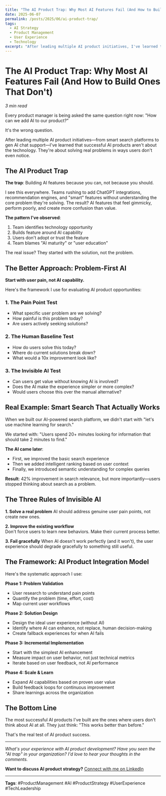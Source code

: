 ```yaml
---
title: "The AI Product Trap: Why Most AI Features Fail (And How to Build Ones That Don't)"
date: 2025-06-07
permalink: /posts/2025/06/ai-product-trap/
tags:
  - AI Strategy
  - Product Management
  - User Experience
  - Technology
excerpt: "After leading multiple AI product initiatives, I've learned that successful AI products aren't about the technology—they're about solving real problems in ways users don't even notice."
---
```


# The AI Product Trap: Why Most AI Features Fail (And How to Build Ones That Don't)

*3 min read*

Every product manager is being asked the same question right now: "How can we add AI to our product?"

It's the wrong question.

After leading multiple AI product initiatives—from smart search platforms to gen AI chat support—I've learned that successful AI products aren't about the technology. They're about solving real problems in ways users don't even notice.

## The AI Product Trap

**The trap**: Building AI features because you can, not because you should.

I see this everywhere. Teams rushing to add ChatGPT integrations, recommendation engines, and "smart" features without understanding the core problem they're solving. The result? AI features that feel gimmicky, perform poorly, and create more confusion than value.

**The pattern I've observed**:
1. Team identifies technology opportunity
2. Builds feature around AI capability  
3. Users don't adopt or trust the feature
4. Team blames "AI maturity" or "user education"

The real issue? They started with the solution, not the problem.

## The Better Approach: Problem-First AI

**Start with user pain, not AI capability.**

Here's the framework I use for evaluating AI product opportunities:

### 1. The Pain Point Test
- What specific user problem are we solving?
- How painful is this problem today?
- Are users actively seeking solutions?

### 2. The Human Baseline Test  
- How do users solve this today?
- Where do current solutions break down?
- What would a 10x improvement look like?

### 3. The Invisible AI Test
- Can users get value without knowing AI is involved?
- Does the AI make the experience simpler or more complex?
- Would users choose this over the manual alternative?

## Real Example: Smart Search That Actually Works

When we built our AI-powered search platform, we didn't start with "let's use machine learning for search."

We started with: "Users spend 20+ minutes looking for information that should take 2 minutes to find."

**The AI came later**:
- First, we improved the basic search experience
- Then we added intelligent ranking based on user context
- Finally, we introduced semantic understanding for complex queries

**Result**: 42% improvement in search relevance, but more importantly—users stopped thinking about search as a problem.

## The Three Rules of Invisible AI

**1. Solve a real problem**
AI should address genuine user pain points, not create new ones.

**2. Improve the existing workflow**  
Don't force users to learn new behaviors. Make their current process better.

**3. Fail gracefully**
When AI doesn't work perfectly (and it won't), the user experience should degrade gracefully to something still useful.

## The Framework: AI Product Integration Model

Here's the systematic approach I use:

**Phase 1: Problem Validation**
- User research to understand pain points
- Quantify the problem (time, effort, cost)
- Map current user workflows

**Phase 2: Solution Design**
- Design the ideal user experience (without AI)
- Identify where AI can enhance, not replace, human decision-making
- Create fallback experiences for when AI fails

**Phase 3: Incremental Implementation**
- Start with the simplest AI enhancement
- Measure impact on user behavior, not just technical metrics
- Iterate based on user feedback, not AI performance

**Phase 4: Scale & Learn**
- Expand AI capabilities based on proven user value
- Build feedback loops for continuous improvement
- Share learnings across the organization

## The Bottom Line

The most successful AI products I've built are the ones where users don't think about AI at all. They just think: "This works better than before."

That's the real test of AI product success.

---

*What's your experience with AI product development? Have you seen the "AI trap" in your organization? I'd love to hear your thoughts in the comments.*

**Want to discuss AI product strategy?** [Connect with me on LinkedIn](https://linkedin.com/in/yourprofile)

---

**Tags**: #ProductManagement #AI #ProductStrategy #UserExperience #TechLeadership
